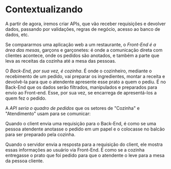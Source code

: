 # Contextualizando
A partir de agora, iremos criar APIs, que vão receber requisições e devolver dados, passando por validações, regras de negócio, acesso ao banco de dados, etc.

Se compararmos uma aplicação web a um restaurante, o *Front-End é a área das mesas*, garçons e garçonetes: é onde a comunicação direta com clientes acontece, onde os pedidos são anotados, e também a parte que leva as receitas da cozinha até a mesa das pessoas.

O *Back-End, por sua vez, é cozinha*. É onde o cozinheiro, mediante o recebimento de um pedido, vai preparar os ingredientes, montar a receita e devolvê-la para que o atendente apresente esse prato a quem o pediu. É no Back-End que os dados serão filtrados, manipulados e preparados para envio ao Front-end. Esse, por sua vez, se encarrega de apresentá-los a quem fez o pedido.

A *API seria o quadro de pedidos* que os setores de "Cozinha" e "Atendimento" usam para se comunicar:

Quando o client envia uma requisição para o Back-End, é como se uma pessoa atendente anotasse o pedido em um papel e o colocasse no balcão para ser preparado pela cozinha.

Quando o servidor envia a resposta para a requisição do client, ele mostra essas informações ao usuário via Front-End. É como se a cozinha entregasse o prato que foi pedido para que o atendente o leve para a mesa da pessoa cliente.
